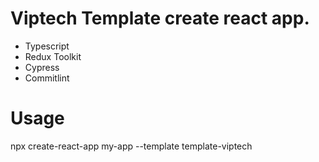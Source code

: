 # Viptech Template create react app.

- Typescript
- Redux Toolkit
- Cypress
- Commitlint

# Usage

npx create-react-app my-app --template template-viptech
